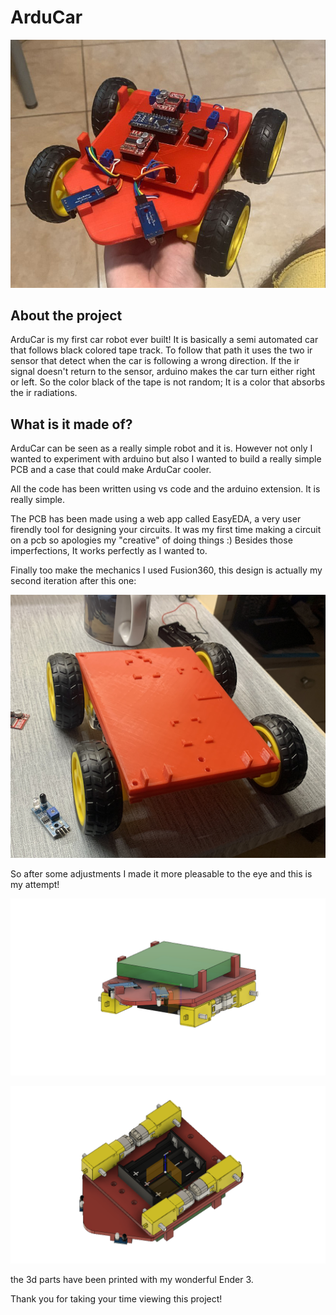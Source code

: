 # ArduCar

![arducar](https://github.com/mattsays/arducar/blob/main/images/arducar.png?raw=true)

## About the project

ArduCar is my first car robot ever built! 
It is basically a semi automated car that follows black colored tape track. To follow that path it uses the two ir sensor that detect when the car is following a wrong direction. 
If the ir signal doesn't return to the sensor, arduino makes the car turn either right or left. 
So the color black of the tape is not random; 
It is a color that absorbs the ir radiations.


## What is it made of?

ArduCar can be seen as a really simple robot and it is.
However not only I wanted to experiment with arduino but also I wanted to build a really simple PCB and a case that could make ArduCar cooler.

All the code has been written using vs code and the arduino extension. It is really simple.

The PCB has been made using a web app called EasyEDA, a very user firendly tool for designing your circuits. It was my first time making a circuit on a pcb so apologies my "creative" of doing things :)
Besides those imperfections, It works perfectly as I wanted to.

Finally too make the mechanics I used Fusion360, this design is actually my second iteration after this one:

![the first arducar](https://github.com/mattsays/arducar/blob/main/images/arducar_1_0.png?raw=true)

So after some adjustments I made it more pleasable to the eye and this is my attempt!

![mechanics_0](https://github.com/mattsays/arducar/blob/main/images/mechanics_0.png?raw=true)

![mechanics_1](https://github.com/mattsays/arducar/blob/main/images/mechanics_1.png?raw=true)

the 3d parts have been printed with my wonderful Ender 3.

Thank you for taking your time viewing this project!